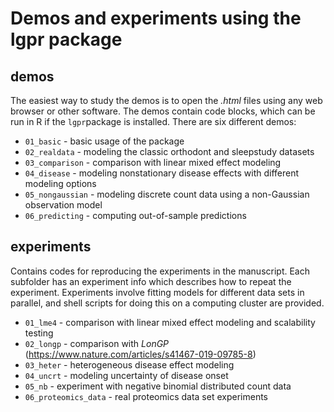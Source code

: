 # Demos and experiments using the lgpr package

## demos
The easiest way to study the demos is to open the *.html* files using any web browser or other software. The demos contain code blocks, which can be run in R if the `lgpr`package is installed. There are six different demos:
* `01_basic` - basic usage of the package
* `02_realdata` - modeling the classic orthodont and sleepstudy datasets
* `03_comparison` - comparison with linear mixed effect modeling
* `04_disease` - modeling nonstationary disease effects with different modeling options
* `05_nongaussian` - modeling discrete count data using a non-Gaussian observation model
* `06_predicting` - computing out-of-sample predictions

## experiments
Contains codes for reproducing the experiments in the manuscript. Each subfolder has an experiment info which describes how to repeat the experiment. Experiments involve fitting models for different data sets in parallel, and shell scripts for doing this on a computing cluster are provided.

* `01_lme4` - comparison with linear mixed effect modeling and scalability testing
* `02_longp` - comparison with *LonGP* (https://www.nature.com/articles/s41467-019-09785-8)
* `03_heter` - heterogeneous disease effect modeling
* `04_uncrt` - modeling uncertainty of disease onset
* `05_nb` - experiment with negative binomial distributed count data
* `06_proteomics_data` - real proteomics data set experiments
